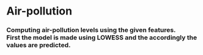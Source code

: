 # Air-pollution
<h3>Computing air-pollution levels using the given features.<br>
First the model is made using LOWESS and the accordingly the values are predicted.
</h3>
